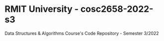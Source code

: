 # RMIT University - cosc2658-2022-s3
Data Structures &amp; Algorithms Course's Code Repository - Semester 3/2022
